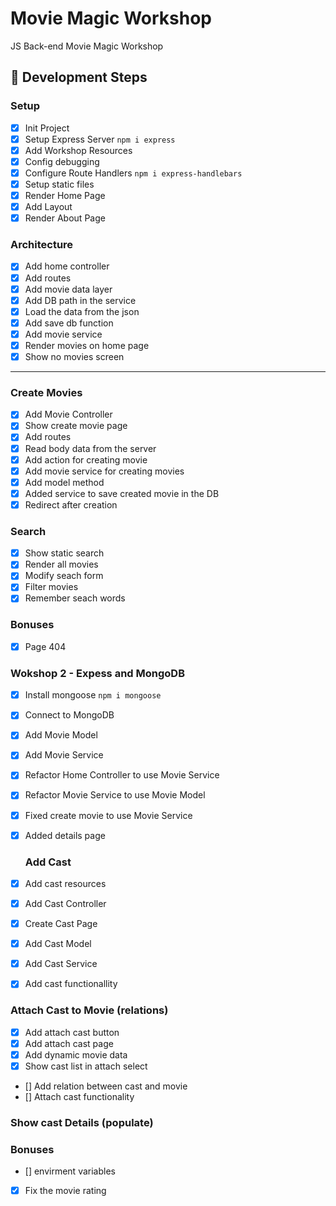 # Movie Magic Workshop

JS Back-end Movie Magic Workshop

## 🚀 Development Steps

### Setup

- [x] Init Project
- [x] Setup Express Server `npm i express`
- [x] Add Workshop Resources
- [x] Config debugging
- [x] Configure Route Handlers `npm i express-handlebars`
- [x] Setup static files
- [x] Render Home Page
- [x] Add Layout
- [x] Render About Page

### Architecture

- [x] Add home controller
- [x] Add routes
- [x] Add movie data layer
- [x] Add DB path in the service
- [x] Load the data from the json
- [x] Add save db function
- [x] Add movie service
- [x] Render movies on home page
- [x] Show no movies screen

---

### Create Movies

- [x] Add Movie Controller
- [x] Show create movie page
- [x] Add routes
- [x] Read body data from the server
- [x] Add action for creating movie
- [x] Add movie service for creating movies
- [x] Add model method
- [x] Added service to save created movie in the DB
- [x] Redirect after creation

### Search

- [x] Show static search
- [x] Render all movies
- [x] Modify seach form
- [x] Filter movies
- [x] Remember seach words

### Bonuses

-[X] Page 404

### Wokshop 2 - Expess and MongoDB

- [x] Install mongoose `npm i mongoose`
- [x] Connect to MongoDB
- [x] Add Movie Model
- [X] Add Movie Service
- [X] Refactor Home Controller to use Movie Service
- [X] Refactor Movie Service to use Movie Model
- [X] Fixed create movie to use Movie Service
- [X] Added details page

  ### Add Cast
- [X] Add cast resources
- [X] Add Cast Controller
- [X] Create Cast Page
- [X] Add Cast Model
- [X] Add Cast Service
- [X] Add cast functionallity

### Attach Cast to Movie (relations)
- [X] Add attach cast button
- [x] Add attach cast page
- [X] Add dynamic movie data
- [X] Show cast list in attach select
- [] Add relation between cast and movie
- [] Attach cast functionality

### Show cast Details (populate)

  ### Bonuses

  - [] envirment variables
  - [X] Fix the movie rating
